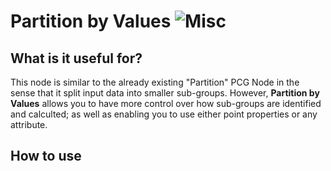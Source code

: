 # Partition by Values ![Misc](https://img.shields.io/badge/Misc-0a0a0a)

## What is it useful for?
This node is similar to the already existing "Partition" PCG Node in the sense that it split input data into smaller sub-groups. However, **Partition by Values** allows you to have more control over how sub-groups are identified and calculted; as well as enabling you to use either point properties or any attribute.

## How to use

